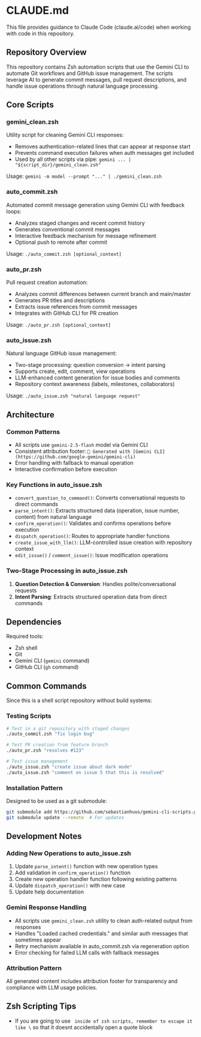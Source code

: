 # CLAUDE.md

This file provides guidance to Claude Code (claude.ai/code) when working with code in this repository.

## Repository Overview

This repository contains Zsh automation scripts that use the Gemini CLI to automate Git workflows and GitHub issue management. The scripts leverage AI to generate commit messages, pull request descriptions, and handle issue operations through natural language processing.

## Core Scripts

### gemini_clean.zsh
Utility script for cleaning Gemini CLI responses:
- Removes authentication-related lines that can appear at response start
- Prevents command execution failures when auth messages get included
- Used by all other scripts via pipe: `gemini ... | "${script_dir}/gemini_clean.zsh"`

Usage: `gemini -m model --prompt "..." | ./gemini_clean.zsh`

### auto_commit.zsh
Automated commit message generation using Gemini CLI with feedback loops:
- Analyzes staged changes and recent commit history
- Generates conventional commit messages 
- Interactive feedback mechanism for message refinement
- Optional push to remote after commit

Usage: `./auto_commit.zsh [optional_context]`

### auto_pr.zsh  
Pull request creation automation:
- Analyzes commit differences between current branch and main/master
- Generates PR titles and descriptions
- Extracts issue references from commit messages
- Integrates with GitHub CLI for PR creation

Usage: `./auto_pr.zsh [optional_context]`

### auto_issue.zsh
Natural language GitHub issue management:
- Two-stage processing: question conversion → intent parsing
- Supports create, edit, comment, view operations
- LLM-enhanced content generation for issue bodies and comments
- Repository context awareness (labels, milestones, collaborators)

Usage: `./auto_issue.zsh "natural language request"`

## Architecture

### Common Patterns
- All scripts use `gemini-2.5-flash` model via Gemini CLI
- Consistent attribution footer: `🤖 Generated with [Gemini CLI](https://github.com/google-gemini/gemini-cli)`
- Error handling with fallback to manual operation
- Interactive confirmation before execution

### Key Functions in auto_issue.zsh
- `convert_question_to_command()`: Converts conversational requests to direct commands
- `parse_intent()`: Extracts structured data (operation, issue number, content) from natural language
- `confirm_operation()`: Validates and confirms operations before execution
- `dispatch_operation()`: Routes to appropriate handler functions
- `create_issue_with_llm()`: LLM-controlled issue creation with repository context
- `edit_issue()` / `comment_issue()`: Issue modification operations

### Two-Stage Processing in auto_issue.zsh
1. **Question Detection & Conversion**: Handles polite/conversational requests
2. **Intent Parsing**: Extracts structured operation data from direct commands

## Dependencies

Required tools:
- Zsh shell
- Git
- Gemini CLI (`gemini` command)
- GitHub CLI (`gh` command)

## Common Commands

Since this is a shell script repository without build systems:

### Testing Scripts
```bash
# Test in a git repository with staged changes
./auto_commit.zsh "fix login bug"

# Test PR creation from feature branch  
./auto_pr.zsh "resolves #123"

# Test issue management
./auto_issue.zsh "create issue about dark mode"
./auto_issue.zsh "comment on issue 5 that this is resolved"
```

### Installation Pattern
Designed to be used as a git submodule:
```bash
git submodule add https://github.com/sebastianhuus/gemini-cli-scripts.git <path>
git submodule update --remote  # For updates
```

## Development Notes

### Adding New Operations to auto_issue.zsh
1. Update `parse_intent()` function with new operation types
2. Add validation in `confirm_operation()` function  
3. Create new operation handler function following existing patterns
4. Update `dispatch_operation()` with new case
5. Update help documentation

### Gemini Response Handling
- All scripts use `gemini_clean.zsh` utility to clean auth-related output from responses
- Handles "Loaded cached credentials." and similar auth messages that sometimes appear
- Retry mechanism available in auto_commit.zsh via regeneration option
- Error checking for failed LLM calls with fallback messages

### Attribution Pattern
All generated content includes attribution footer for transparency and compliance with LLM usage policies.

## Zsh Scripting Tips
- If you are going to use ``` inside of zsh scripts, remember to escape it like \``` so that it doesnt accidentally open a quote block